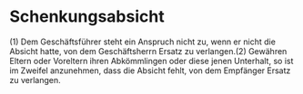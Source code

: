 # Schenkungsabsicht

(1) Dem Geschäftsführer steht ein Anspruch nicht zu, wenn er nicht die Absicht hatte, von dem Geschäftsherrn Ersatz zu verlangen.(2) Gewähren Eltern oder Voreltern ihren Abkömmlingen oder diese jenen Unterhalt, so ist im Zweifel anzunehmen, dass die Absicht fehlt, von dem Empfänger Ersatz zu verlangen. 

